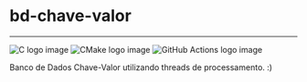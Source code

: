 # bd-chave-valor
<hr/>

![C logo image](https://img.shields.io/badge/C-00599C?style=for-the-badge&logo=c&logoColor=white)
![CMake logo image](https://img.shields.io/badge/CMake-064F8C?style=for-the-badge&logo=cmake&logoColor=white)
![GitHub Actions logo image](https://img.shields.io/badge/GitHub_Actions-2088FF?style=for-the-badge&logo=github-actions&logoColor=white)

Banco de Dados Chave-Valor utilizando threads de processamento.
:)
